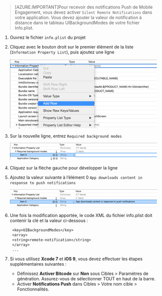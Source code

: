 > [AZURE.IMPORTANT]Pour recevoir des notifications Push de Mobile Engagement, vous devez activer `Silent Remote Notifications` dans votre application. Vous devez ajouter la valeur de notification à distance dans le tableau UIBackgroundModes de votre fichier Info.plist.

1. Ouvrez le fichier `info.plist` du projet
2. Cliquez avec le bouton droit sur le premier élément de la liste (`Information Property List`), puis ajoutez une ligne

	![](./media/mobile-engagement-ios-silent-push/xcode-plist-add-silent-push1.png)

3. Sur la nouvelle ligne, entrez `Required background modes`

	![](./media/mobile-engagement-ios-silent-push/xcode-plist-add-silent-push2.png)

4. Cliquez sur la flèche gauche pour développer la ligne
5. Ajoutez la valeur suivante à l’élément 0 `App downloads content in response to push notifications`

	![](./media/mobile-engagement-ios-silent-push/xcode-plist-add-silent-push3.png)

6. Une fois la modification apportée, le code XML du fichier info.plist doit contenir la clé et la valeur ci-dessous :

	    <key>UIBackgroundModes</key>
	    <array>
	    <string>remote-notification</string>
	    </array>
	    ...
    
7. Si vous utilisez **Xcode 7** et **iOS 9**, vous devez effectuer les étapes supplémentaires suivantes :
	- Définissez **Activer Bitcode** sur **Non** sous Cibles > Paramètres de génération. Assurez-vous de sélectionner TOUT en haut de la barre. 
	- Activer **Notifications Push** dans Cibles > Votre nom cible > Fonctionnalités.

<!---HONumber=Sept15_HO4-->